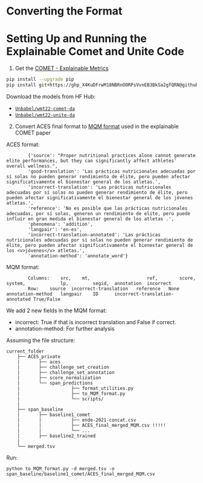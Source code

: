 # Converting the Format

# Setting Up and Running the Explainable Comet and Unite Code

1. Get the [COMET - Explainable Metrics](https://arxiv.org/pdf/2305.11806.pdf)
```bash
pip install --upgrade pip 
pip install git+https://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@github.com/Unbabel/COMET.git@explainable-metrics
```

Download the models from HF Hub:
- [`Unbabel/wmt22-comet-da`](https://huggingface.co/Unbabel/wmt22-comet-da)
- [`Unbabel/wmt22-unite-da`](https://huggingface.co/Unbabel/wmt22-unite-da)

2. Convert ACES final format to [MQM format](https://github.com/Unbabel/COMET/tree/explainable-metrics) used in the explainable COMET paper

ACES format:
```
        {'source': "Proper nutritional practices alone cannot generate elite performances, but they can significantly affect athletes' overall wellness.",
        'good-translation': 'Las prácticas nutricionales adecuadas por sí solas no pueden generar rendimiento de élite, pero pueden afectar significativamente el bienestar general de los atletas.',
        'incorrect-translation': 'Las prácticas nutricionales adecuadas por sí solas no pueden generar rendimiento de élite, pero pueden afectar significativamente el bienestar general de los jóvenes atletas.',
        'reference': 'No es posible que las prácticas nutricionales adecuadas, por sí solas, generen un rendimiento de elite, pero puede influir en gran medida el bienestar general de los atletas .',
        'phenomena': 'addition',
        'langpair': 'en-es',
        'incorrect-translation-annotated': 'Las prácticas nutricionales adecuadas por sí solas no pueden generar rendimiento de élite, pero pueden afectar significativamente el bienestar general de los <v>jóvenes</v> atletas.',
        'annotation-method': 'annotate_word'}
```

MQM format:
```
        Columns:    src,    mt,                     ref,        score,  system,             lp,         segid,  annotation  incorrect
        Row:    source  incorrect-translation   reference   None    annotation-method   langpair    ID      incorrect-translation-annotated True/False
```
We add 2 new fields in the MQM format: 
* incorrect: True if that is incorrect translation and False if correct.
* annotation-method: For further analysis

Assuming the file structure:
```
current_folder
    ├── ACES_private
    |       ├── aces
    |       ├── challenge_set_creation
    |       ├── challenge_set_annotation
    |       ├── score_normalization
    |       └── span_predictions
    |                   ├── format_utilities.py
    |                   ├── to_MQM_format.py
    |                   └── scripts/
    |
    ├── span_baseline
    |       ├── baseline1_comet
    |       |           ├── ende-2021-concat.csv
    |       |           ├── ACES_final_merged_MQM.csv !!!!!
    |       |           └── ...
    |       ├── baseline2_trained
    |
    └── merged.tsv
```

Run:

    python to_MQM_format.py -d merged.tsv -o span_baseline/baseline1_comet/ACES_final_merged_MQM.csv